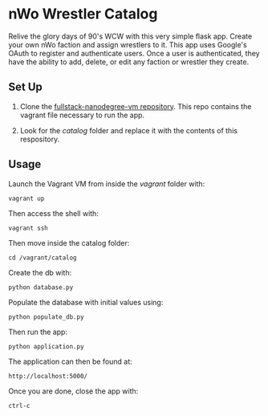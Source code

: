 # nWo Wrestler Catalog

Relive the glory days of 90's WCW with this very simple flask app. Create your own nWo faction and assign wrestlers to it. This app uses Google's OAuth to
register and authenticate users. Once a user is authenticated, they have the ability to add, delete, or edit any faction or wrestler they create.

## Set Up

1. Clone the [fullstack-nanodegree-vm repository](https://github.com/udacity/fullstack-nanodegree-vm).
This repo contains the vagrant file necessary to run the app.

2. Look for the *catalog* folder and replace it with the contents of this respository.

## Usage

Launch the Vagrant VM from inside the *vagrant* folder with:

`vagrant up`

Then access the shell with:

`vagrant ssh`

Then move inside the catalog folder:

`cd /vagrant/catalog`

Create the db with:

`python database.py`

Populate the database with initial values using:

`python populate_db.py`

Then run the app:

`python application.py`

The application can then be found at:

`http://localhost:5000/`

Once you are done, close the app with:

`ctrl-c`